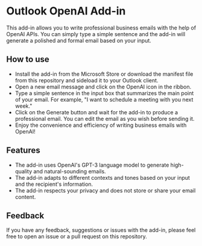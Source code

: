 # Outlook OpenAI Add-in

This add-in allows you to write professional business emails with the help of OpenAI APIs. You can simply type a simple sentence and the add-in will generate a polished and formal email based on your input.

## How to use

- Install the add-in from the Microsoft Store or download the manifest file from this repository and sideload it to your Outlook client.
- Open a new email message and click on the OpenAI icon in the ribbon.
- Type a simple sentence in the input box that summarizes the main point of your email. For example, "I want to schedule a meeting with you next week."
- Click on the Generate button and wait for the add-in to produce a professional email. You can edit the email as you wish before sending it.
- Enjoy the convenience and efficiency of writing business emails with OpenAI!

## Features

- The add-in uses OpenAI's GPT-3 language model to generate high-quality and natural-sounding emails.
- The add-in adapts to different contexts and tones based on your input and the recipient's information.
- The add-in respects your privacy and does not store or share your email content.

## Feedback

If you have any feedback, suggestions or issues with the add-in, please feel free to open an issue or a pull request on this repository.